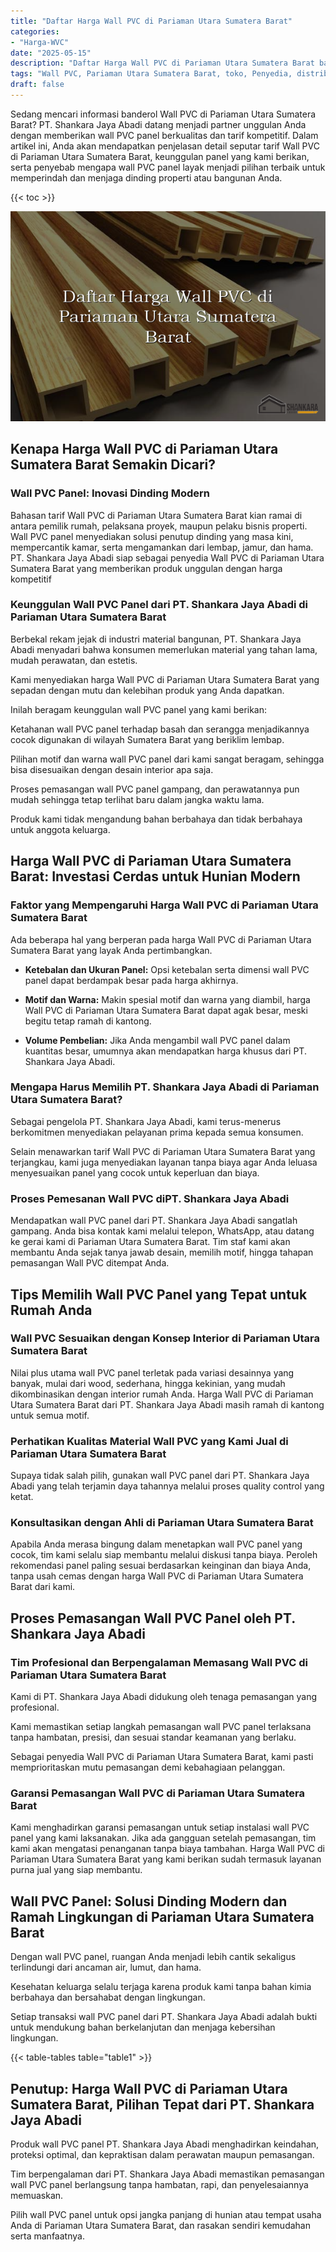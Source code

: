 ```yaml
---
title: "Daftar Harga Wall PVC di Pariaman Utara Sumatera Barat"
categories: 
- "Harga-WVC"
date: "2025-05-15"
description: "Daftar Harga Wall PVC di Pariaman Utara Sumatera Barat bagi tempat tinggal, kantor, dan toko. Produk unggulan, beragam motif, pilihan warna elegan, beserta servis penempatan ditangani oleh tim profesional serta garansi resmi!|Layanan penjualan Wall PVC di Pariaman Utara Sumatera Barat untuk kebutuhan rumah, kantor, maupun toko, beserta panel berkualitas dan penempatan oleh tenaga ahli ahli dan jaminan resmi.|Alternatif Wall PVC di Pariaman Utara Sumatera Barat yang andal untuk tempat tinggal, kantor, serta toko, dengan produk terbaik dan penempatan oleh tim berpengalaman serta garansi resmi.|Distribusi Wall PVC di Pariaman Utara Sumatera Barat bagi hunian, office, serta toko, beserta produk terbaik dan instalasi dikerjakan oleh tenaga ahli profesional, lengkap dengan garansi resmi.}"
tags: "Wall PVC, Pariaman Utara Sumatera Barat, toko, Penyedia, distributor"
draft: false
---
```


Sedang mencari informasi banderol Wall PVC di Pariaman Utara Sumatera Barat? PT. Shankara Jaya Abadi datang menjadi partner unggulan Anda dengan memberikan wall PVC panel berkualitas dan tarif kompetitif. Dalam artikel ini, Anda akan mendapatkan penjelasan detail seputar tarif Wall PVC di Pariaman Utara Sumatera Barat, keunggulan panel yang kami berikan, serta penyebab mengapa wall PVC panel layak menjadi pilihan terbaik untuk memperindah dan menjaga dinding properti atau bangunan Anda.

{{< toc >}}

![Daftar Harga Wall PVC di Pariaman Utara Sumatera Barat](/images/Harga-WVC/Daftar-Harga-Wall-PVC-di-Pariaman-Utara-Sumatera-Barat.png)


## Kenapa Harga Wall PVC di Pariaman Utara Sumatera Barat Semakin Dicari?

### Wall PVC Panel: Inovasi Dinding Modern

Bahasan tarif Wall PVC di Pariaman Utara Sumatera Barat kian ramai di antara pemilik rumah, pelaksana proyek, maupun pelaku bisnis properti. Wall PVC panel menyediakan solusi penutup dinding yang masa kini, mempercantik kamar, serta mengamankan dari lembap, jamur, dan hama. PT. Shankara Jaya Abadi siap sebagai penyedia Wall PVC di Pariaman Utara Sumatera Barat yang memberikan produk unggulan dengan harga kompetitif

### Keunggulan Wall PVC Panel dari PT. Shankara Jaya Abadi di Pariaman Utara Sumatera Barat

Berbekal rekam jejak di industri material bangunan, PT. Shankara Jaya Abadi menyadari bahwa konsumen memerlukan material yang tahan lama, mudah perawatan, dan estetis.

Kami menyediakan harga Wall PVC di Pariaman Utara Sumatera Barat yang sepadan dengan mutu dan kelebihan produk yang Anda dapatkan.

Inilah beragam keunggulan wall PVC panel yang kami berikan:

Ketahanan wall PVC panel terhadap basah dan serangga menjadikannya cocok digunakan di wilayah Sumatera Barat yang beriklim lembap.

Pilihan motif dan warna wall PVC panel dari kami sangat beragam, sehingga bisa disesuaikan dengan desain interior apa saja.

Proses pemasangan wall PVC panel gampang, dan perawatannya pun mudah sehingga tetap terlihat baru dalam jangka waktu lama.

Produk kami tidak mengandung bahan berbahaya dan tidak berbahaya untuk anggota keluarga.

## Harga Wall PVC di Pariaman Utara Sumatera Barat: Investasi Cerdas untuk Hunian Modern

### Faktor yang Mempengaruhi Harga Wall PVC di Pariaman Utara Sumatera Barat

Ada beberapa hal yang berperan pada harga Wall PVC di Pariaman Utara Sumatera Barat yang layak Anda pertimbangkan.

- **Ketebalan dan Ukuran Panel:** Opsi ketebalan serta dimensi wall PVC panel dapat berdampak besar pada harga akhirnya.

- **Motif dan Warna:** Makin spesial motif dan warna yang diambil, harga Wall PVC di Pariaman Utara Sumatera Barat dapat agak besar, meski begitu tetap ramah di kantong.

- **Volume Pembelian:** Jika Anda mengambil wall PVC panel dalam kuantitas besar, umumnya akan mendapatkan harga khusus dari PT. Shankara Jaya Abadi.

### Mengapa Harus Memilih PT. Shankara Jaya Abadi di Pariaman Utara Sumatera Barat?

Sebagai pengelola PT. Shankara Jaya Abadi, kami terus-menerus berkomitmen menyediakan pelayanan prima kepada semua konsumen.

Selain menawarkan tarif Wall PVC di Pariaman Utara Sumatera Barat yang terjangkau, kami juga menyediakan layanan tanpa biaya agar Anda leluasa menyesuaikan panel yang cocok untuk keperluan dan biaya.

### Proses Pemesanan Wall PVC diPT. Shankara Jaya Abadi

Mendapatkan wall PVC panel dari PT. Shankara Jaya Abadi sangatlah gampang. Anda bisa kontak kami melalui telepon, WhatsApp, atau datang ke gerai kami di Pariaman Utara Sumatera Barat. Tim staf kami akan membantu Anda sejak tanya jawab desain, memilih motif, hingga tahapan pemasangan Wall PVC ditempat Anda.

## Tips Memilih Wall PVC Panel yang Tepat untuk Rumah Anda

### Wall PVC Sesuaikan dengan Konsep Interior di Pariaman Utara Sumatera Barat

Nilai plus utama wall PVC panel terletak pada variasi desainnya yang banyak, mulai dari wood, sederhana, hingga kekinian, yang mudah dikombinasikan dengan interior rumah Anda. Harga Wall PVC di Pariaman Utara Sumatera Barat dari PT. Shankara Jaya Abadi masih ramah di kantong untuk semua motif.

### Perhatikan Kualitas Material Wall PVC yang Kami Jual di Pariaman Utara Sumatera Barat

Supaya tidak salah pilih, gunakan wall PVC panel dari PT. Shankara Jaya Abadi yang telah terjamin daya tahannya melalui proses quality control yang ketat.

### Konsultasikan dengan Ahli di Pariaman Utara Sumatera Barat

Apabila Anda merasa bingung dalam menetapkan wall PVC panel yang cocok, tim kami selalu siap membantu melalui diskusi tanpa biaya. Peroleh rekomendasi panel paling sesuai berdasarkan keinginan dan biaya Anda, tanpa usah cemas dengan harga Wall PVC di Pariaman Utara Sumatera Barat dari kami.

## Proses Pemasangan Wall PVC Panel oleh PT. Shankara Jaya Abadi

### Tim Profesional dan Berpengalaman Memasang Wall PVC di Pariaman Utara Sumatera Barat

Kami di PT. Shankara Jaya Abadi didukung oleh tenaga pemasangan yang profesional.

Kami memastikan setiap langkah pemasangan wall PVC panel terlaksana tanpa hambatan, presisi, dan sesuai standar keamanan yang berlaku.

Sebagai penyedia Wall PVC di Pariaman Utara Sumatera Barat, kami pasti memprioritaskan mutu pemasangan demi kebahagiaan pelanggan.

### Garansi Pemasangan Wall PVC di Pariaman Utara Sumatera Barat

Kami menghadirkan garansi pemasangan untuk setiap instalasi wall PVC panel yang kami laksanakan. Jika ada gangguan setelah pemasangan, tim kami akan mengatasi penanganan tanpa biaya tambahan. Harga Wall PVC di Pariaman Utara Sumatera Barat yang kami berikan sudah termasuk layanan purna jual yang siap membantu.

## Wall PVC Panel: Solusi Dinding Modern dan Ramah Lingkungan di Pariaman Utara Sumatera Barat

Dengan wall PVC panel, ruangan Anda menjadi lebih cantik sekaligus terlindungi dari ancaman air, lumut, dan hama.

Kesehatan keluarga selalu terjaga karena produk kami tanpa bahan kimia berbahaya dan bersahabat dengan lingkungan.

Setiap transaksi wall PVC panel dari PT. Shankara Jaya Abadi adalah bukti untuk mendukung bahan berkelanjutan dan menjaga kebersihan lingkungan.

{{< table-tables table="table1" >}}

## Penutup: Harga Wall PVC di Pariaman Utara Sumatera Barat, Pilihan Tepat dari PT. Shankara Jaya Abadi

Produk wall PVC panel PT. Shankara Jaya Abadi menghadirkan keindahan, proteksi optimal, dan kepraktisan dalam perawatan maupun pemasangan.

Tim berpengalaman dari PT. Shankara Jaya Abadi memastikan pemasangan wall PVC panel berlangsung tanpa hambatan, rapi, dan penyelesaiannya memuaskan.

Pilih wall PVC panel untuk opsi jangka panjang di hunian atau tempat usaha Anda di Pariaman Utara Sumatera Barat, dan rasakan sendiri kemudahan serta manfaatnya.